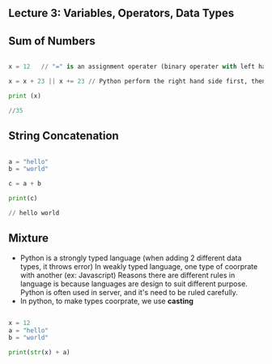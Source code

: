 Lecture 3: Variables, Operators, Data Types
----------------------------------------------

Sum of Numbers
-----------------

```python

x = 12   // "=" is an assignment operater (binary operater with left hand side and right)

x = x + 23 || x += 23 // Python perform the right hand side first, then assign it to x on the left

print (x) 

//35

```
String Concatenation
---------------------

```python

a = "hello"
b = "world"

c = a + b

print(c) 

// hello world

```



Mixture
----------
* Python is a strongly typed language (when adding 2 different data types, it throws error)
In weakly typed language, one type of coorprate with another (ex: Javascript)
Reasons there are different rules in language is because languages are design to suit different purpose. Python
is often used in server, and it's need to be ruled carefully.
* In python, to make types coorprate, we use **casting**

```python

x = 12
a = "hello"
b = "world"

print(str(x) + a)

```



